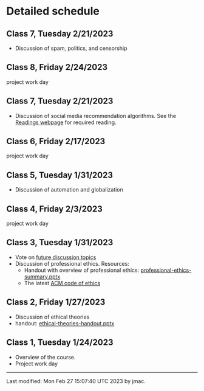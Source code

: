 # Detailed schedule

## Class 7, Tuesday 2/21/2023

* Discussion of spam, politics, and censorship

## Class 8, Friday 2/24/2023

project work day


## Class 7, Tuesday 2/21/2023

* Discussion of social media recommendation algorithms. See the
  [Readings webpage](../readings.md) for required reading.


## Class 6, Friday 2/17/2023

project work day



## Class 5, Tuesday 1/31/2023

* Discussion of automation and globalization


## Class 4, Friday 2/3/2023

project work day


## Class 3, Tuesday 1/31/2023

* Vote on [future discussion topics](class03/future-discussion-topics.docx)
* Discussion of professional ethics. Resources:
  - Handout with overview of professional ethics: [professional-ethics-summary.pptx](class03/professional-ethics-summary.pptx)
  - The latest [ACM code of ethics](https://www.acm.org/code-of-ethics)


## Class 2, Friday 1/27/2023

* Discussion of ethical theories
* handout: [ethical-theories-handout.pptx](class02/ethical-theories-handout.pptx)

## Class 1, Tuesday 1/24/2023

* Overview of the course. 
* Project work day


----
Last modified: Mon Feb 27 15:07:40 UTC 2023 by jmac.
